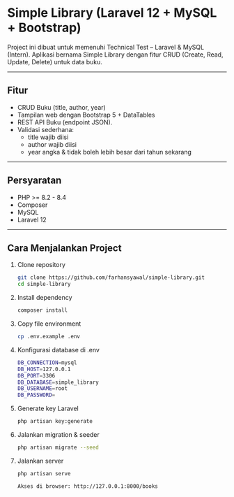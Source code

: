 # Simple Library (Laravel 12 + MySQL + Bootstrap)

Project ini dibuat untuk memenuhi Technical Test – Laravel & MySQL (Intern).
Aplikasi bernama Simple Library dengan fitur CRUD (Create, Read, Update, Delete) untuk data buku.

---

## Fitur
- CRUD Buku (title, author, year)
- Tampilan web dengan Bootstrap 5 + DataTables
- REST API Buku (endpoint JSON).
- Validasi sederhana:
  - title wajib diisi
  - author wajib diisi
  - year angka & tidak boleh lebih besar dari tahun sekarang

---

## Persyaratan
- PHP >= 8.2 - 8.4
- Composer
- MySQL
- Laravel 12


---

## Cara Menjalankan Project

1. Clone repository
   ```bash
   git clone https://github.com/farhansyawal/simple-library.git
   cd simple-library

2. Install dependency
   ```bash
   composer install

3. Copy file environment
   ```bash
   cp .env.example .env

4. Konfigurasi database di .env
   ```bash
   DB_CONNECTION=mysql
   DB_HOST=127.0.0.1
   DB_PORT=3306
   DB_DATABASE=simple_library
   DB_USERNAME=root
   DB_PASSWORD=

5. Generate key Laravel
   ```bash
   php artisan key:generate

6. Jalankan migration & seeder
   ```bash
   php artisan migrate --seed

7. Jalankan server
   ```bash
   php artisan serve
   
   Akses di browser: http://127.0.0.1:8000/books
